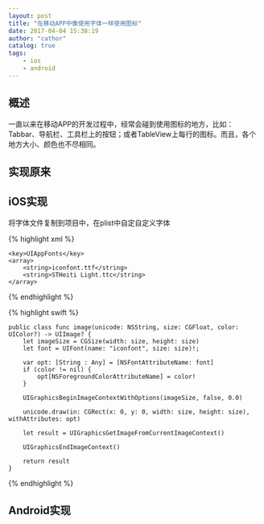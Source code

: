 ```yaml
---
layout: post
title: "在移动APP中像使用字体一样使用图标"
date: 2017-04-04 15:38:19
author: "cathor"
catalog: true
tags:
    - ios
    - android
---
```



## 概述

一直以来在移动APP的开发过程中，经常会碰到使用图标的地方，比如：Tabbar、导航栏、工具栏上的按钮；或者TableView上每行的图标。而且，各个地方大小、颜色也不尽相同。

## 实现原来



## iOS实现

将字体文件复制到项目中，在plist中自定自定义字体

{% highlight xml %}

	<key>UIAppFonts</key>
	<array>
		<string>iconfont.ttf</string>
		<string>STHeiti Light.ttc</string>
	</array>
{% endhighlight %}



{% highlight swift %}

    public class func image(unicode: NSString, size: CGFloat, color: UIColor?) -> UIImage? {
        let imageSize = CGSize(width: size, height: size)
        let font = UIFont(name: "iconfont", size: size)!;
        
        var opt: [String : Any] = [NSFontAttributeName: font]
        if (color != nil) {
            opt[NSForegroundColorAttributeName] = color!
        }
        
        UIGraphicsBeginImageContextWithOptions(imageSize, false, 0.0)
        
        unicode.draw(in: CGRect(x: 0, y: 0, width: size, height: size), withAttributes: opt)
        
        let result = UIGraphicsGetImageFromCurrentImageContext()
        
        UIGraphicsEndImageContext()
        
        return result
    }

{% endhighlight %}

## Android实现